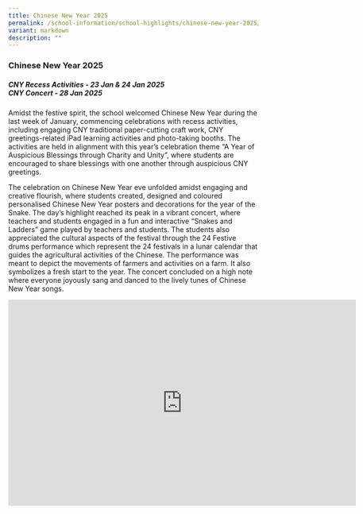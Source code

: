 ```yaml
---
title: Chinese New Year 2025
permalink: /school-information/school-highlights/chinese-new-year-2025/
variant: markdown
description: ""
---
```

### **Chinese New Year 2025**

##### CNY Recess Activities - 23 Jan &amp; 24 Jan 2025 <br>CNY Concert - 28 Jan 2025

Amidst the festive spirit, the school welcomed Chinese New Year during the last week of January, commencing celebrations with recess activities, including engaging CNY traditional paper-cutting craft work, CNY greetings-related iPad learning activities and photo-taking booths. The activities are held in alignment with this year’s celebration theme “A Year of Auspicious Blessings through Charity and Unity”, where students are encouraged to share blessings with one another through auspicious CNY greetings.

The celebration on Chinese New Year eve unfolded amidst engaging and creative flourish, where students created, designed and coloured personalised Chinese New Year posters and decorations for the year of the Snake. The day’s highlight reached its peak in a vibrant concert, where teachers and students engaged in a fun and interactive “Snakes and Ladders” game played by teachers and students. The students also appreciated the cultural aspects of the festival through the 24 Festive drums performance which represent the 24 festivals in a lunar calendar that guides the agricultural activities of the Chinese. The performance was meant to depict the movements of farmers and activities on a farm. It also symbolizes a fresh start to the year. The concert concluded on a high note where everyone joyously sang and danced to the lively tunes of Chinese New Year songs.

<center><iframe allowfullscreen="" allow="accelerometer; autoplay; clipboard-write; encrypted-media; gyroscope; picture-in-picture; web-share" frameborder="0" title="YouTube video player" src="https://www.youtube.com/embed/FajvaEzLlpY?si=aurKksyBXmCH2GHP" height="415" width="700"></iframe></center>